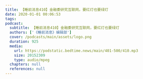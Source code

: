 ```yaml
---
title: 【睡前消息410】金融委研究互联网，要红灯也要绿灯
date: 2020-01-01 00:06:53
tags:
podcast:
  subtitle: 【睡前消息410】金融委研究互联网，要红灯也要绿灯
  authors: ['《睡前消息》编辑部']
  cover: /podcasts/main/assets/logo.png
  duration: 925
  media:
    url: https://podstatic.bedtime.news/main/401-500/410.mp3
    size: 20152309
    type: audio/mpeg
  chapters: null
  references: null
---
```


